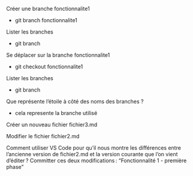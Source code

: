 Créer une branche fonctionnalite1
- git branch fonctionnalite1

Lister les branches
- git branch

Se déplacer sur la branche fonctionnalite1
- git checkout fonctionnalite1

Lister les branches
- git branch

Que représente l’étoile à côté des noms des branches ?
- cela represente la branche utilisé

Créer un nouveau fichier fichier3.md


Modifier le fichier fichier2.md

Comment utiliser VS Code pour qu’il nous montre les différences entre l’ancienne version de fichier2.md et la version courante que l’on vient d’éditer ?
Committer ces deux modifications : “Fonctionnalité 1 - première phase”


